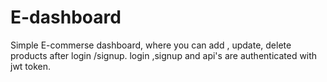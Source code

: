 # E-dashboard
Simple E-commerse dashboard, where you can add , update, delete products after login /signup. login ,signup and api's are authenticated with jwt token.
